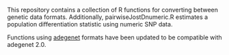 This repository contains a collection of R functions for converting between genetic data formats.
Additionally, pairwiseJostDnumeric.R estimates a population differentiation statistic using numeric
SNP data.

Functions using [adegenet](https://github.com/thibautjombart/adegenet) formats have been updated to be compatible with adegenet 2.0.